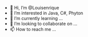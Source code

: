 - 👋 Hi, I’m @Louisenrique
- 👀 I’m interested in Java, C#, Phyton
- 🌱 I’m currently learning ...
- 💞️ I’m looking to collaborate on ...
- 📫 How to reach me ...

<!---
Louisenrique/Louisenrique is a ✨ special ✨ repository because its `README.md` (this file) appears on your GitHub profile.
You can click the Preview link to take a look at your changes.
--->
